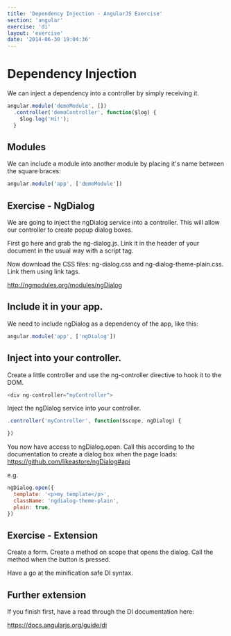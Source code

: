 ```yaml
---
title: 'Dependency Injection - AngularJS Exercise'
section: 'angular'
exercise: 'di'
layout: 'exercise'
date: '2014-06-30 19:04:36'
---
```


# Dependency Injection

We can inject a dependency into a controller by simply receiving it.

```js
angular.module('demoModule', [])
  .controller('demoController', function($log) {
    $log.log('Hi!');
  }
```

## Modules

We can include a module into another module by placing it's name between the square braces:

```js
angular.module('app', ['demoModule'])
```

## Exercise - NgDialog

We are going to inject the ngDialog service into a controller. This will allow our controller to create popup dialog boxes.

First go here and grab the ng-dialog.js. Link it in the header of your document in the usual way with a script tag.

Now download the CSS files: ng-dialog.css and ng-dialog-theme-plain.css. Link them using link tags.

<http://ngmodules.org/modules/ngDialog>

## Include it in your app.

We need to include ngDialog as a dependency of the app, like this:

```js
angular.module('app', ['ngDialog'])
```

## Inject into your controller.

Create a little controller and use the ng-controller directive to hook it to the DOM.

```js
<div ng-controller="myController">
```

Inject the ngDialog service into your controller.

```js
.controller('myController', function($scope, ngDialog) {

})
```

You now have access to ngDialog.open. Call this according to the documentation to create a dialog box when the page loads: <https://github.com/likeastore/ngDialog#api>

e.g.

```js
ngDialog.open({
  template: '<p>my template</p>',
  className: 'ngdialog-theme-plain',
  plain: true,
})
```

## Exercise - Extension

Create a form. Create a method on scope that opens the dialog. Call the method when the button is pressed.

Have a go at the minification safe DI syntax.

## Further extension

If you finish first, have a read through the DI documentation here:

<https://docs.angularjs.org/guide/di>
